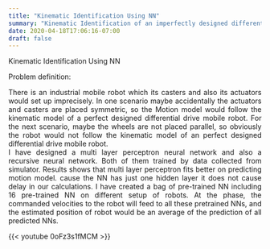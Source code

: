 ```yaml
---
title: "Kinematic Identification Using NN"
summary: "Kinematic Identification of an imperfectly designed differential drive mobile robot "
date: 2020-04-18T17:06:16-07:00
draft: false
---
```

Kinematic Identification Using NN

Problem definition:
<div style="text-align:justify">There is an industrial mobile robot which its casters and also its actuators would set up imprecisely. In one scenario maybe accidentally the actuators and casters are placed symmetric, so the Motion model would follow the kinematic model of a perfect designed differential drive mobile robot. For the next scenario, maybe the wheels are not placed parallel, so obviously the robot would not follow the kinematic model of an perfect designed differential drive mobile robot.</div>

<div style="text-align:justify"> I have designed a multi layer perceptron neural network and also a recursive neural network.
Both of them trained by data collected from simulator. Results shows that multi layer perceptron fits better on predicting motion model. cause the NN has just one hidden layer it does not cause delay in our calculations.
I have created a bag of pre-trained NN including 16 pre-trained NN on different setup of robots. At the phase, the commanded velocities to the robot will feed to all these pretrained NNs, and the estimated position of robot would be an average of the prediction of all predicted NNs.</div>   




{{< youtube 0oFz3s1fMCM >}}

